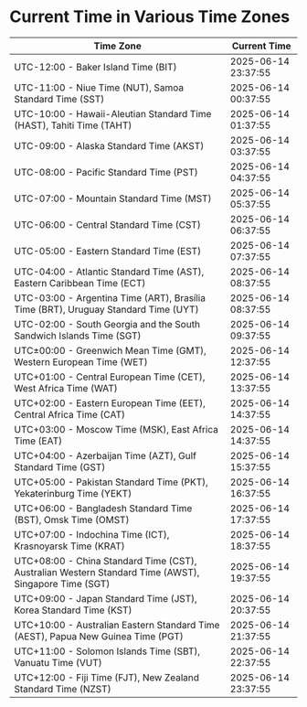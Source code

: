 # Current Time in Various Time Zones

| Time Zone | Current Time |
|-----------|--------------|
| UTC-12:00 - Baker Island Time (BIT) | 2025-06-14 23:37:55 |
| UTC-11:00 - Niue Time (NUT), Samoa Standard Time (SST) | 2025-06-14 00:37:55 |
| UTC-10:00 - Hawaii-Aleutian Standard Time (HAST), Tahiti Time (TAHT) | 2025-06-14 01:37:55 |
| UTC-09:00 - Alaska Standard Time (AKST) | 2025-06-14 03:37:55 |
| UTC-08:00 - Pacific Standard Time (PST) | 2025-06-14 04:37:55 |
| UTC-07:00 - Mountain Standard Time (MST) | 2025-06-14 05:37:55 |
| UTC-06:00 - Central Standard Time (CST) | 2025-06-14 06:37:55 |
| UTC-05:00 - Eastern Standard Time (EST) | 2025-06-14 07:37:55 |
| UTC-04:00 - Atlantic Standard Time (AST), Eastern Caribbean Time (ECT) | 2025-06-14 08:37:55 |
| UTC-03:00 - Argentina Time (ART), Brasília Time (BRT), Uruguay Standard Time (UYT) | 2025-06-14 08:37:55 |
| UTC-02:00 - South Georgia and the South Sandwich Islands Time (SGT) | 2025-06-14 09:37:55 |
| UTC±00:00 - Greenwich Mean Time (GMT), Western European Time (WET) | 2025-06-14 12:37:55 |
| UTC+01:00 - Central European Time (CET), West Africa Time (WAT) | 2025-06-14 13:37:55 |
| UTC+02:00 - Eastern European Time (EET), Central Africa Time (CAT) | 2025-06-14 14:37:55 |
| UTC+03:00 - Moscow Time (MSK), East Africa Time (EAT) | 2025-06-14 14:37:55 |
| UTC+04:00 - Azerbaijan Time (AZT), Gulf Standard Time (GST) | 2025-06-14 15:37:55 |
| UTC+05:00 - Pakistan Standard Time (PKT), Yekaterinburg Time (YEKT) | 2025-06-14 16:37:55 |
| UTC+06:00 - Bangladesh Standard Time (BST), Omsk Time (OMST) | 2025-06-14 17:37:55 |
| UTC+07:00 - Indochina Time (ICT), Krasnoyarsk Time (KRAT) | 2025-06-14 18:37:55 |
| UTC+08:00 - China Standard Time (CST), Australian Western Standard Time (AWST), Singapore Time (SGT) | 2025-06-14 19:37:55 |
| UTC+09:00 - Japan Standard Time (JST), Korea Standard Time (KST) | 2025-06-14 20:37:55 |
| UTC+10:00 - Australian Eastern Standard Time (AEST), Papua New Guinea Time (PGT) | 2025-06-14 21:37:55 |
| UTC+11:00 - Solomon Islands Time (SBT), Vanuatu Time (VUT) | 2025-06-14 22:37:55 |
| UTC+12:00 - Fiji Time (FJT), New Zealand Standard Time (NZST) | 2025-06-14 23:37:55 |
